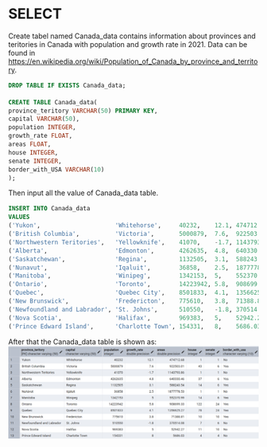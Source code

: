 # SELECT
Create tabel named Canada_data contains information about provinces and teritories in Canada with population and growth rate in 2021. Data can be found in https://en.wikipedia.org/wiki/Population_of_Canada_by_province_and_territory.

```sql
DROP TABLE IF EXISTS Canada_data;

CREATE TABLE Canada_data(
province_teritory VARCHAR(50) PRIMARY KEY,
capital VARCHAR(50),
population INTEGER,
growth_rate FLOAT,
areas FLOAT,
house INTEGER,
senate INTEGER,
border_with_USA VARCHAR(10)
);
```
Then input all the value of Canada_data table.
```sql
INSERT INTO Canada_data
VALUES 
('Yukon',                     'Whitehorse',     40232,    12.1, 474712.68,  1,   1,  'No'),
('British Columbia',          'Victoria',       5000879,  7.6,  922503.01,  43,  6,  'Yes'),
('Northwestern Teritories',   'Yellowknife',    41070,    -1.7, 1143793.86, 1,   1,  'No'),
('Alberta',                   'Edmonton',       4262635,  4.8,  640330.46,  37,  6,  'Yes'),
('Saskatchewan',              'Regina',         1132505,  3.1,  588243.54,  14,  6,  'Yes'),
('Nunavut',                   'Iqaluit',        36858,    2.5,  1877778.53, 1,   1,  'No'),
('Manitoba',                  'Winipeg',        1342153,  5,    552370.99,  14,  6,  'Yes'),
('Ontario',                   'Toronto',        14223942, 5.8,  908699.33,  122, 24, 'Yes'),
('Quebec',                    'Quebec City',    8501833,  4.1,  1356625.27, 78,  24, 'Yes'),
('New Brunswick',             'Fredericton',    775610,   3.8,  71388.81,   10,  10, 'Yes'),
('Newfoundland and Labrador', 'St. Johns',      510550,   -1.8, 370514.08,  7,   6,  'No'),
('Nova Scotia',               'Halifax',        969383,   5,    52942.27,   11,  10, 'No'),
('Prince Edward Island',      'Charlotte Town', 154331,   8,    5686.03,    4,   4,  'No');
```
After that the Canada_data table is shown as:
![Library_project](https://github.com/imdwipayana/PostgreSQL/blob/main/Practice/SELECT/image/Canada_data.png)



